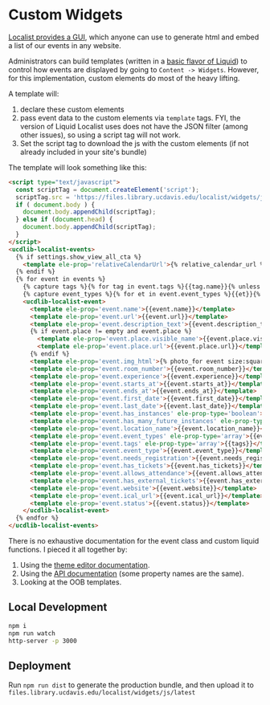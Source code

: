 # Custom Widgets

[Localist provides a GUI](http://ucdavis.enterprise.localist.com/help/widget), which anyone can use to generate html and embed a list of our events in any website.

Administrators can build templates (written in a [basic flavor of Liquid](https://shopify.github.io/liquid/basics/introduction/)) to control how events are displayed by going to `Content -> Widgets`. However, for this implementation, custom elements do most of the heavy lifting.

A template will:
1. declare these custom elements
2. pass event data to the custom elements via `template` tags. FYI, the version of Liquid Localist uses does not have the JSON filter (among other issues), so using a script tag will not work.
3. Set the script tag to download the js with the custom elements (if not already included in your site's bundle)

The template will look something like this:
```html
<script type="text/javascript">
  const scriptTag = document.createElement('script');
  scriptTag.src = 'https://files.library.ucdavis.edu/localist/widgets/js/latest/ucdlib-events-widgets.js';
  if ( document.body ) {
    document.body.appendChild(scriptTag);
  } else if (document.head) {
    document.body.appendChild(scriptTag);
  }
</script>
<ucdlib-localist-events>
  {% if settings.show_view_all_cta %}
    <template ele-prop='relativeCalendarUrl'>{% relative_calendar_url %}</template>
  {% endif %} 
  {% for event in events %}
    {% capture tags %}{% for tag in event.tags %}{{tag.name}}{% unless forloop.last %},{% endunless %}{% endfor %}{% endcapture %}
    {% capture event_types %}{% for et in event.event_types %}{{et}}{% unless forloop.last %},{% endunless %}{% endfor %}{% endcapture %}
    <ucdlib-localist-event>
      <template ele-prop='event.name'>{{event.name}}</template>
      <template ele-prop='event.url'>{{event.url}}</template>
      <template ele-prop='event.description_text'>{{event.description_text}}</template>
      {% if event.place != empty and event.place %}
        <template ele-prop='event.place.visible_name'>{{event.place.visible_name}}</template>
        <template ele-prop='event.place.url'>{{event.place.url}}</template>
      {% endif %}
      <template ele-prop='event.img_html'>{% photo_for event size:square_300 width:200 height:200 %}</template>
      <template ele-prop='event.room_number'>{{event.room_number}}</template>
      <template ele-prop='event.experience'>{{event.experience}}</template>
      <template ele-prop='event.starts_at'>{{event.starts_at}}</template>
      <template ele-prop='event.ends_at'>{{event.ends_at}}</template>
      <template ele-prop='event.first_date'>{{event.first_date}}</template>
      <template ele-prop='event.last_date'>{{event.last_date}}</template>
      <template ele-prop='event.has_instances' ele-prop-type='boolean'>{{event.has_instances}}</template>
      <template ele-prop='event.has_many_future_instances' ele-prop-type='boolean'>{{event.has_many_future_instances}}</template>
      <template ele-prop='event.location_name'>{{event.location_name}}</template>
      <template ele-prop='event.event_types' ele-prop-type='array'>{{event_types}}</template>
      <template ele-prop='event.tags' ele-prop-type='array'>{{tags}}</template>
      <template ele-prop='event.event_type'>{{event.event_type}}</template>
      <template ele-prop='event.needs_registration'>{{event.needs_registration}}</template>
      <template ele-prop='event.has_tickets'>{{event.has_tickets}}</template>
      <template ele-prop='event.allows_attendance'>{{event.allows_attendance}}</template>
      <template ele-prop='event.has_external_tickets'>{{event.has_external_tickets}}</template>
      <template ele-prop='event.website'>{{event.website}}</template>
      <template ele-prop='event.ical_url'>{{event.ical_url}}</template>
      <template ele-prop='event.status'>{{event.status}}</template>
    </ucdlib-localist-event>
  {% endfor %}
</ucdlib-localist-events>
```

There is no exhaustive documentation for the event class and custom liquid functions. I pieced it all together by:
1. Using the [theme editor documentation](https://help.concept3d.com/hc/en-us/articles/11944706675987-Theme-Editor).
2. Using the [API documentation](https://developer.localist.com/doc/api) (some property names are the same).
3. Looking at the OOB templates.

## Local Development

```bash
npm i
npm run watch
http-server -p 3000
```

## Deployment
Run `npm run dist` to generate the production bundle, and then upload it to `files.library.ucdavis.edu/localist/widgets/js/latest`
